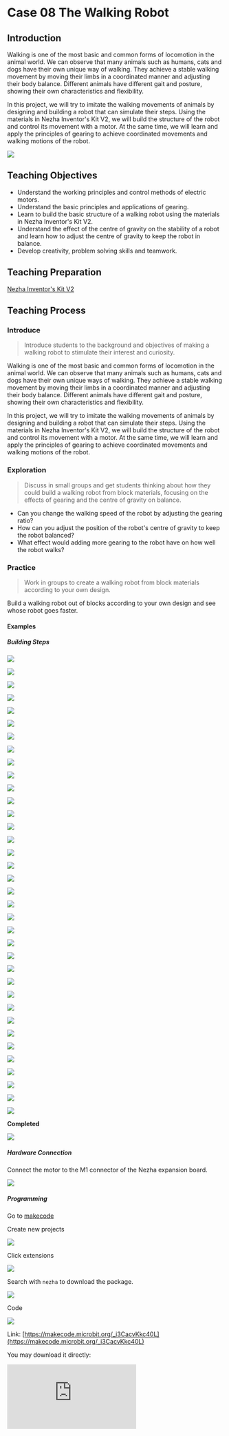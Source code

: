 ﻿---
sidebar_position: 9
---

# Case 08 The Walking Robot

## Introduction

Walking is one of the most basic and common forms of locomotion in the animal world. We can observe that many animals such as humans, cats and dogs have their own unique way of walking. They achieve a stable walking movement by moving their limbs in a coordinated manner and adjusting their body balance. Different animals have different gait and posture, showing their own characteristics and flexibility.

In this project, we will try to imitate the walking movements of animals by designing and building a robot that can simulate their steps. Using the materials in Nezha Inventor's Kit V2, we will build the structure of the robot and control its movement with a motor. At the same time, we will learn and apply the principles of gearing to achieve coordinated movements and walking motions of the robot.



![](https://wiki-media-ef.oss-cn-hongkong.aliyuncs.com/i18n/en/docusaurus-plugin-content-docs/current/microbit/building-blocks/nezha-inventors-kit-v2/images/nezha-inventors-kit-v2-case-08-01.png)

## Teaching Objectives

- Understand the working principles and control methods of electric motors.
- Understand the basic principles and applications of gearing.
- Learn to build the basic structure of a walking robot using the materials in Nezha Inventor's Kit V2.
- Understand the effect of the centre of gravity on the stability of a robot and learn how to adjust the centre of gravity to keep the robot in balance.
- Develop creativity, problem solving skills and teamwork.

## Teaching Preparation

[Nezha Inventor's Kit V2](https://www.elecfreaks.com/nezha-inventor-s-kit-v2-for-micro-bit.html)


## Teaching Process

### Introduce

>Introduce students to the background and objectives of making a walking robot to stimulate their interest and curiosity.

Walking is one of the most basic and common forms of locomotion in the animal world. We can observe that many animals such as humans, cats and dogs have their own unique ways of walking. They achieve a stable walking movement by moving their limbs in a coordinated manner and adjusting their body balance. Different animals have different gait and posture, showing their own characteristics and flexibility.

In this project, we will try to imitate the walking movements of animals by designing and building a robot that can simulate their steps. Using the materials in Nezha Inventor's Kit V2, we will build the structure of the robot and control its movement with a motor. At the same time, we will learn and apply the principles of gearing to achieve coordinated movements and walking motions of the robot.

### Exploration

>Discuss in small groups and get students thinking about how they could build a walking robot from block materials, focusing on the effects of gearing and the centre of gravity on balance.

- Can you change the walking speed of the robot by adjusting the gearing ratio?
- How can you adjust the position of the robot's centre of gravity to keep the robot balanced?
- What effect would adding more gearing to the robot have on how well the robot walks?

### Practice

>Work in groups to create a walking robot from block materials according to your own design.

Build a walking robot out of blocks according to your own design and see whose robot goes faster.



#### Examples 

##### Building Steps

![](https://wiki-media-ef.oss-cn-hongkong.aliyuncs.com/i18n/en/docusaurus-plugin-content-docs/current/microbit/building-blocks/nezha-inventors-kit-v2/images/nezha-inventors-kit-v2-step-08-01.png)

![](https://wiki-media-ef.oss-cn-hongkong.aliyuncs.com/i18n/en/docusaurus-plugin-content-docs/current/microbit/building-blocks/nezha-inventors-kit-v2/images/nezha-inventors-kit-v2-step-08-02.png)

![](https://wiki-media-ef.oss-cn-hongkong.aliyuncs.com/i18n/en/docusaurus-plugin-content-docs/current/microbit/building-blocks/nezha-inventors-kit-v2/images/nezha-inventors-kit-v2-step-08-03.png)

![](https://wiki-media-ef.oss-cn-hongkong.aliyuncs.com/i18n/en/docusaurus-plugin-content-docs/current/microbit/building-blocks/nezha-inventors-kit-v2/images/nezha-inventors-kit-v2-step-08-04.png)

![](https://wiki-media-ef.oss-cn-hongkong.aliyuncs.com/i18n/en/docusaurus-plugin-content-docs/current/microbit/building-blocks/nezha-inventors-kit-v2/images/nezha-inventors-kit-v2-step-08-05.png)

![](https://wiki-media-ef.oss-cn-hongkong.aliyuncs.com/i18n/en/docusaurus-plugin-content-docs/current/microbit/building-blocks/nezha-inventors-kit-v2/images/nezha-inventors-kit-v2-step-08-06.png)

![](https://wiki-media-ef.oss-cn-hongkong.aliyuncs.com/i18n/en/docusaurus-plugin-content-docs/current/microbit/building-blocks/nezha-inventors-kit-v2/images/nezha-inventors-kit-v2-step-08-07.png)

![](https://wiki-media-ef.oss-cn-hongkong.aliyuncs.com/i18n/en/docusaurus-plugin-content-docs/current/microbit/building-blocks/nezha-inventors-kit-v2/images/nezha-inventors-kit-v2-step-08-08.png)

![](https://wiki-media-ef.oss-cn-hongkong.aliyuncs.com/i18n/en/docusaurus-plugin-content-docs/current/microbit/building-blocks/nezha-inventors-kit-v2/images/nezha-inventors-kit-v2-step-08-09.png)

![](https://wiki-media-ef.oss-cn-hongkong.aliyuncs.com/i18n/en/docusaurus-plugin-content-docs/current/microbit/building-blocks/nezha-inventors-kit-v2/images/nezha-inventors-kit-v2-step-08-10.png)

![](https://wiki-media-ef.oss-cn-hongkong.aliyuncs.com/i18n/en/docusaurus-plugin-content-docs/current/microbit/building-blocks/nezha-inventors-kit-v2/images/nezha-inventors-kit-v2-step-08-11.png)

![](https://wiki-media-ef.oss-cn-hongkong.aliyuncs.com/i18n/en/docusaurus-plugin-content-docs/current/microbit/building-blocks/nezha-inventors-kit-v2/images/nezha-inventors-kit-v2-step-08-12.png)

![](https://wiki-media-ef.oss-cn-hongkong.aliyuncs.com/i18n/en/docusaurus-plugin-content-docs/current/microbit/building-blocks/nezha-inventors-kit-v2/images/nezha-inventors-kit-v2-step-08-13.png)

![](https://wiki-media-ef.oss-cn-hongkong.aliyuncs.com/i18n/en/docusaurus-plugin-content-docs/current/microbit/building-blocks/nezha-inventors-kit-v2/images/nezha-inventors-kit-v2-step-08-14.png)

![](https://wiki-media-ef.oss-cn-hongkong.aliyuncs.com/i18n/en/docusaurus-plugin-content-docs/current/microbit/building-blocks/nezha-inventors-kit-v2/images/nezha-inventors-kit-v2-step-08-15.png)

![](https://wiki-media-ef.oss-cn-hongkong.aliyuncs.com/i18n/en/docusaurus-plugin-content-docs/current/microbit/building-blocks/nezha-inventors-kit-v2/images/nezha-inventors-kit-v2-step-08-16.png)

![](https://wiki-media-ef.oss-cn-hongkong.aliyuncs.com/i18n/en/docusaurus-plugin-content-docs/current/microbit/building-blocks/nezha-inventors-kit-v2/images/nezha-inventors-kit-v2-step-08-17.png)

![](https://wiki-media-ef.oss-cn-hongkong.aliyuncs.com/i18n/en/docusaurus-plugin-content-docs/current/microbit/building-blocks/nezha-inventors-kit-v2/images/nezha-inventors-kit-v2-step-08-18.png)

![](https://wiki-media-ef.oss-cn-hongkong.aliyuncs.com/i18n/en/docusaurus-plugin-content-docs/current/microbit/building-blocks/nezha-inventors-kit-v2/images/nezha-inventors-kit-v2-step-08-19.png)

![](https://wiki-media-ef.oss-cn-hongkong.aliyuncs.com/i18n/en/docusaurus-plugin-content-docs/current/microbit/building-blocks/nezha-inventors-kit-v2/images/nezha-inventors-kit-v2-step-08-20.png)

![](https://wiki-media-ef.oss-cn-hongkong.aliyuncs.com/i18n/en/docusaurus-plugin-content-docs/current/microbit/building-blocks/nezha-inventors-kit-v2/images/nezha-inventors-kit-v2-step-08-21.png)

![](https://wiki-media-ef.oss-cn-hongkong.aliyuncs.com/i18n/en/docusaurus-plugin-content-docs/current/microbit/building-blocks/nezha-inventors-kit-v2/images/nezha-inventors-kit-v2-step-08-22.png)

![](https://wiki-media-ef.oss-cn-hongkong.aliyuncs.com/i18n/en/docusaurus-plugin-content-docs/current/microbit/building-blocks/nezha-inventors-kit-v2/images/nezha-inventors-kit-v2-step-08-23.png)

![](https://wiki-media-ef.oss-cn-hongkong.aliyuncs.com/i18n/en/docusaurus-plugin-content-docs/current/microbit/building-blocks/nezha-inventors-kit-v2/images/nezha-inventors-kit-v2-step-08-24.png)

![](https://wiki-media-ef.oss-cn-hongkong.aliyuncs.com/i18n/en/docusaurus-plugin-content-docs/current/microbit/building-blocks/nezha-inventors-kit-v2/images/nezha-inventors-kit-v2-step-08-25.png)

![](https://wiki-media-ef.oss-cn-hongkong.aliyuncs.com/i18n/en/docusaurus-plugin-content-docs/current/microbit/building-blocks/nezha-inventors-kit-v2/images/nezha-inventors-kit-v2-step-08-26.png)

![](https://wiki-media-ef.oss-cn-hongkong.aliyuncs.com/i18n/en/docusaurus-plugin-content-docs/current/microbit/building-blocks/nezha-inventors-kit-v2/images/nezha-inventors-kit-v2-step-08-27.png)

![](https://wiki-media-ef.oss-cn-hongkong.aliyuncs.com/i18n/en/docusaurus-plugin-content-docs/current/microbit/building-blocks/nezha-inventors-kit-v2/images/nezha-inventors-kit-v2-step-08-28.png)

![](https://wiki-media-ef.oss-cn-hongkong.aliyuncs.com/i18n/en/docusaurus-plugin-content-docs/current/microbit/building-blocks/nezha-inventors-kit-v2/images/nezha-inventors-kit-v2-step-08-29.png)

![](https://wiki-media-ef.oss-cn-hongkong.aliyuncs.com/i18n/en/docusaurus-plugin-content-docs/current/microbit/building-blocks/nezha-inventors-kit-v2/images/nezha-inventors-kit-v2-step-08-30.png)

![](https://wiki-media-ef.oss-cn-hongkong.aliyuncs.com/i18n/en/docusaurus-plugin-content-docs/current/microbit/building-blocks/nezha-inventors-kit-v2/images/nezha-inventors-kit-v2-step-08-31.png)

![](https://wiki-media-ef.oss-cn-hongkong.aliyuncs.com/i18n/en/docusaurus-plugin-content-docs/current/microbit/building-blocks/nezha-inventors-kit-v2/images/nezha-inventors-kit-v2-step-08-32.png)

![](https://wiki-media-ef.oss-cn-hongkong.aliyuncs.com/i18n/en/docusaurus-plugin-content-docs/current/microbit/building-blocks/nezha-inventors-kit-v2/images/nezha-inventors-kit-v2-step-08-33.png)

![](https://wiki-media-ef.oss-cn-hongkong.aliyuncs.com/i18n/en/docusaurus-plugin-content-docs/current/microbit/building-blocks/nezha-inventors-kit-v2/images/nezha-inventors-kit-v2-step-08-34.png)

![](https://wiki-media-ef.oss-cn-hongkong.aliyuncs.com/i18n/en/docusaurus-plugin-content-docs/current/microbit/building-blocks/nezha-inventors-kit-v2/images/nezha-inventors-kit-v2-step-08-35.png)

![](https://wiki-media-ef.oss-cn-hongkong.aliyuncs.com/i18n/en/docusaurus-plugin-content-docs/current/microbit/building-blocks/nezha-inventors-kit-v2/images/nezha-inventors-kit-v2-step-08-36.png)

**Completed**

![](https://wiki-media-ef.oss-cn-hongkong.aliyuncs.com/i18n/en/docusaurus-plugin-content-docs/current/microbit/building-blocks/nezha-inventors-kit-v2/images/nezha-inventors-kit-v2-case-08-01.png)

##### Hardware Connection

Connect the motor to the M1 connector of the Nezha expansion board.

![](https://wiki-media-ef.oss-cn-hongkong.aliyuncs.com/i18n/en/docusaurus-plugin-content-docs/current/microbit/building-blocks/nezha-inventors-kit-v2/images/nezha-inventors-kit-v2-case-07-02.png)

##### Programming

Go to [makecode](https://makecode.microbit.org/#)

Create new projects

![](https://wiki-media-ef.oss-cn-hongkong.aliyuncs.com/i18n/en/docusaurus-plugin-content-docs/current/microbit/building-blocks/nezha-inventors-kit-v2/images/nezha-inventors-kit-v2-case-19-03.png)

Click extensions

![](https://wiki-media-ef.oss-cn-hongkong.aliyuncs.com/i18n/en/docusaurus-plugin-content-docs/current/microbit/building-blocks/nezha-inventors-kit-v2/images/nezha-inventors-kit-v2-case-19-04.png)



Search with `nezha` to download the package. 

![](https://wiki-media-ef.oss-cn-hongkong.aliyuncs.com/i18n/en/docusaurus-plugin-content-docs/current/microbit/building-blocks/nezha-inventors-kit-v2/images/nezha-inventors-kit-v2-case-19-06.png)

Code

![](https://wiki-media-ef.oss-cn-hongkong.aliyuncs.com/i18n/en/docusaurus-plugin-content-docs/current/microbit/building-blocks/nezha-inventors-kit-v2/images/nezha-inventors-kit-v2-case-07-07.png)


Link: [https://makecode.microbit.org/_i3CacvKkc40L](https://makecode.microbit.org/_i3CacvKkc40L)

You may download it directly:

<div
    style={{
        position: 'relative',
        paddingBottom: '60%',
        overflow: 'hidden',
    }}
>
    <iframe
        src="https://makecode.microbit.org/_i3CacvKkc40L"
        frameborder="0"
        sandbox="allow-popups allow-forms allow-scripts allow-same-origin"
        style={{
            position: 'absolute',
            width: '100%',
            height: '100%',
        }}
    />
</div>


###Demonstration

>Present in groups and compare the results and effectiveness of each group.

#### Result


Press A on the micro:bit for the robot to walk forward, press B on the micro:bit for the robot to stop walking.

![](https://wiki-media-ef.oss-cn-hongkong.aliyuncs.com/i18n/en/docusaurus-plugin-content-docs/current/microbit/building-blocks/nezha-inventors-kit-v2/images/nezha-inventors-kit-v2-case-08.gif)

###  Reflection

>Share in groups so that students in each group can share their production process and insights, summarise the problems and solutions they encountered, and evaluate their strengths and weaknesses.
